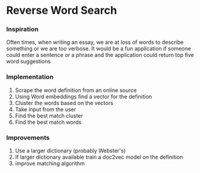 # Reverse Word Search

### Inspiration

Often times, when writing an essay, we are at loss of words to describe something or we are too verbose. It would be a fun application if someone could enter a sentence or a phrase and the application could return top five word suggestions

### Implementation

1. Scrape the word definition from an online source
2. Using Word embeddings find a vector for the definition
3. Cluster the words based on the vectors
4. Take input from the user
5. Find the best match cluster
6. Find the best match words

### Improvements

1. Use a larger dictionary (probably Webster's)
2. If larger dictionary available train a doc2vec model on the definition
3. improve matching algorithm